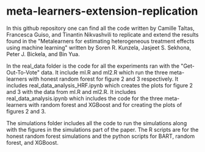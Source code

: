 # meta-learners-extension-replication
In this github repository one can find all the code written by Camille Taltas, Francesca Guiso, and Tinantin Nikvashvili to replicate and extend the results found in the "Metalearners for estimating heterogeneous treatment effects using machine learning" written by Soren R. Kunzela, Jasjeet S. Sekhona, Peter J. Bickela, and Bin Yua. 

In the real_data folder is the code for all the experiments ran with the "Get-Out-To-Vote" data. It include ml.R and ml2.R which run the three meta-learners with honest random forest for figure 2 and 3 respectively. It includes real_data_analysis_HRF.ipynb which creates the plots for figure 2 and 3 with the data from ml.R and ml2.R. It includes real_data_analysis.ipynb which includes the code for the three meta-learners with random forest and XGBoost and for creating the plots of figures 2 and 3. 

The simulations folder includes all the code to run the simulations along with the figures in the simulations part of the paper. The R scripts are for the honest random forest simulations and the python scripts for BART, random forest, and XGBoost. 
 
